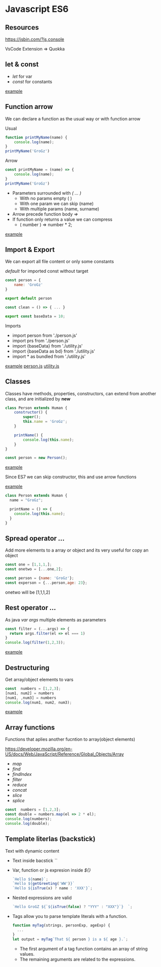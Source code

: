 # Javascript ES6

## Resources

<https://jsbin.com/?js,console>

VsCode Extension => Quokka

## let & const

* _let_ for var
* _const_ for constants

[example](./Section_2_Javascript_Refresher/letConst.js)

## Function arrow

We can declare a function as the usual way or with function arrow

Usual

```javascript
function printMyName(name) {
    console.log(name);
}
printMyName('GroGz')
```

Arrow

```javascript
const printMyName = (name) => {
    console.log(name);
}
printMyName('GroGz')
```

* Parameters surrounded with _( ... )_
  * With no params empty ( )
  * With one param we can skip (name)
  * With multiple params (name, surname)
* Arrow precede function body _=>_
* If function only returns a value we can compress
  * ( number ) => number * 2;
  
[example](./Section_2_Javascript_Refresher/arrowFunction.js)

## Import & Export

We can export all file content or only some constants

_default_ for imported const without target

```javascript
const person = {
    name: 'GroGz'
}

export default person
```

```javascript
const clean = () => { ... }

export const baseData = 10;
```

Imports

* import person from './person.js'
* import prs from './person.js'
* import {baseData} from './utility.js'
* import {baseData as bd} from './utility.js'
* import * as bundled from './utility.js'

[example](./Section_2_Javascript_Refresher/importExport.js)
[person.js](./Section_2_Javascript_Refresher/person.js)
[utility.js](./Section_2_Javascript_Refresher/utilityjs)

## Classes

Classes have methods, properties, constructors, can extend from another class, and are initialized by __new__

```javascript
class Person extends Human {
    constructor() {
        super();
        this.name = 'GroGz';
    }

    printName() {
        console.log(this.name);
    }
}

const person = new Person();
```

[example](./Section_2_Javascript_Refresher/classes.js)

Since ES7 we can skip constructor, this and use arrow functions

[example](./Section_2_Javascript_Refresher/classesES7.js)

```javascript
class Person extends Human {
  name = "GroGz";

  printName = () => {
    console.log(this.name);
  }
}
```

## Spread operator _..._

Add more elements to a array or object and its very useful for copy an object

```javascript
const one = [1,1,1,];
const onetwo = [...one,2];

const person = {name: 'GroGz'};
const experson = {...person,age: 23};

```

onetwo will be [1,1,1,2]

## Rest operator _..._

As java _var args_ multiple elements as parameters

```javascript
const filter = (...args) => {
  return args.filter(el => el === 1)
}
console.log(filter(1,2,3));
```

[example](./Section_2_Javascript_Refresher/SpreadRest.js)

## Destructuring

Get array/object elements to vars

```javascript
const  numbers = [1,2,3];
[num1, num2] = numbers
[num1, ,num3] = numbers
console.log(num1, num2, num3);
```

[example](./Section_2_Javascript_Refresher/destructuring.js)

## Array functions

Functions that aplies another fucntion to array(object elements)

<https://developer.mozilla.org/en-US/docs/Web/JavaScript/Reference/Global_Objects/Array>

* _map_
* _find_
* _findIndex_
* _filter_
* _reduce_
* _concat_
* _slice_
* _splice_

```javascript
const  numbers = [1,2,3];
const double = numbers.map(el => 2 * el);
console.log(numbers);
console.log(double);
```

## Template literlas (backstick)

Text with dynamic content

* Text inside bacstick  _``_
* Var, function or js expresion inside _${}_
  
  ```js
  `Hello ${name}`;
  `Hello ${getGreeting('WW')}`
  `Hello ${isTrue(x) ? name : 'XXX'}`;
  ```

* Nested expressions are valid
  
  ```js
  `Hello GroGZ ${`${isTrue(false) ? "YYY" : "XXX"}`}  `;
  ```

* Tags allow you to parse template literals with a function.
  
  ```js
  function myTag(strings, personExp, ageExp) {
    ...
  }
  let output = myTag`That ${ person } is a ${ age }.`;
  ```

  * The first argument of a tag function contains an array of string values.
  * The remaining arguments are related to the expressions.
